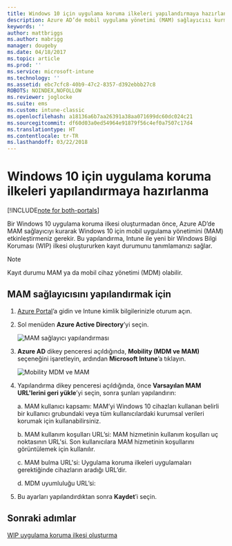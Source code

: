 ```yaml
---
title: Windows 10 için uygulama koruma ilkeleri yapılandırmaya hazırlanma
description: Azure AD’de mobil uygulama yönetimi (MAM) sağlayıcısı kurma
keywords: ''
author: mattbriggs
ms.author: mabrigg
manager: dougeby
ms.date: 04/18/2017
ms.topic: article
ms.prod: ''
ms.service: microsoft-intune
ms.technology: ''
ms.assetid: ebc7cfc8-40b9-47c2-8357-d392ebbb27c8
ROBOTS: NOINDEX,NOFOLLOW
ms.reviewer: joglocke
ms.suite: ems
ms.custom: intune-classic
ms.openlocfilehash: a18136a6b7aa26391a38aa071699dc60dc024c21
ms.sourcegitcommit: df60d03a0ed54964e91879f56c4ef0a7507c17d4
ms.translationtype: HT
ms.contentlocale: tr-TR
ms.lasthandoff: 03/22/2018
---
```

# <a name="get-ready-to-configure-app-protection-policies-for-windows-10"></a>Windows 10 için uygulama koruma ilkeleri yapılandırmaya hazırlanma

[!INCLUDE[note for both-portals](../includes/note-for-both-portals.md)]

Bir Windows 10 uygulama koruma ilkesi oluşturmadan önce, Azure AD’de MAM sağlayıcıyı kurarak Windows 10 için mobil uygulama yönetimini (MAM) etkinleştirmeniz gerekir. Bu yapılandırma, Intune ile yeni bir Windows Bilgi Koruması (WIP) ilkesi oluştururken kayıt durumunu tanımlamanızı sağlar.

> [!NOTE]
> Kayıt durumu MAM ya da mobil cihaz yönetimi (MDM) olabilir.

## <a name="to-configure-the-mam-provider"></a>MAM sağlayıcısını yapılandırmak için

1.  [Azure Portal](https://portal.azure.com/)’a gidin ve Intune kimlik bilgilerinizle oturum açın.

2.  Sol menüden **Azure Active Directory**’yi seçin.

    ![MAM sağlayıcı yapılandırması](../media/AppManagement/mam-provider-sc-1.png)

3.  **Azure AD** dikey penceresi açıldığında, **Mobility (MDM ve MAM)** seçeneğini işaretleyin, ardından **Microsoft Intune**’a tıklayın.

    ![Mobility MDM ve MAM](../media/AppManagement/mam-provider-sc-2.png)

4.  Yapılandırma dikey penceresi açıldığında, önce **Varsayılan MAM URL'lerini geri yükle**’yi seçin, sonra şunları yapılandırın:

    a.  MAM kullanıcı kapsamı: MAM’yi Windows 10 cihazları kullanan belirli bir kullanıcı grubundaki veya tüm kullanıcılardaki kurumsal verileri korumak için kullanabilirsiniz.

    b.  MAM kullanım koşulları URL’si: MAM hizmetinin kullanım koşulları uç noktasının URL'si. Son kullanıcılara MAM hizmetinin koşullarını görüntülemek için kullanılır.

    c.  MAM bulma URL'si: Uygulama koruma ilkeleri uygulamaları gerektiğinde cihazların aradığı URL’dir.

    d.  MDM uyumluluğu URL’si:

5.  Bu ayarları yapılandırdıktan sonra **Kaydet**’i seçin.

## <a name="next-steps"></a>Sonraki adımlar

[WIP uygulama koruma ilkesi oluşturma](/intune-classic/deploy-use/create-windows-information-protection-policy-with-intune)
